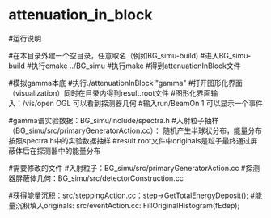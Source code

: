 # attenuation_in_block

#运行说明

#在本目录外建一个空目录，任意取名（例如BG_simu-build)
#进入BG_simu-build
#执行cmake ../BG_simu
#执行make
#得到attenuationInBlock文件


#模拟gamma本底
#执行./attenuationInBlock "gamma"
#打开图形化界面（visualization）同时在目录内得到result.root文件
#图形化界面输入：/vis/open OGL 可以看到探测器几何
#输入run/BeamOn 1 可以显示一个事件

#gamma谱实验数据：BG_simu/include/spectra.h
#入射粒子抽样（BG_simu/src/primaryGeneratorAction.cc）： 随机产生半球状分布，能量分布按照spectra.h中的实验数据抽样
#result.root文件中originals是粒子最终通过屏蔽体后在探测器中的能量分布

#需要修改的文件
#入射粒子：BG_simu/src/primaryGeneratorAction.cc
#探测器屏蔽体几何：BG_simu/src/detectorConstruction.cc

#获得能量沉积：src/steppingAction.cc：step->GetTotalEnergyDeposit();
#能量沉积填入originals: src/eventAction.cc: FillOriginalHistogram(fEdep);

